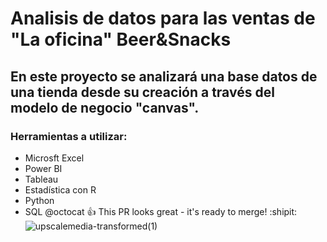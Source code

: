 # Analisis de datos para las ventas de "La oficina" Beer&Snacks 
## En este proyecto se analizará una base datos de una tienda desde su creación a través del modelo de negocio "canvas".
### Herramientas a utilizar:
- Microsft Excel
- Power BI
- Tableau
- Estadística con R
- Python
- SQL
@octocat :+1: This PR looks great - it's ready to merge! :shipit:
![upscalemedia-transformed(1)](https://github.com/user-attachments/assets/e4e5e8c3-c18e-4f1e-97a2-cae2c5f5e14c)



